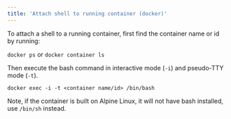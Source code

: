 ```yaml
---
title: 'Attach shell to running container (docker)'
---
```

To attach a shell to a running container, first find the container name or id by running:

`docker ps` or `docker container ls`

Then execute the bash command in interactive mode (`-i`) and pseudo-TTY mode (`-t`).

`docker exec -i -t <container name/id> /bin/bash`

Note, if the container is built on Alpine Linux, it will not have bash installed, use `/bin/sh` instead.